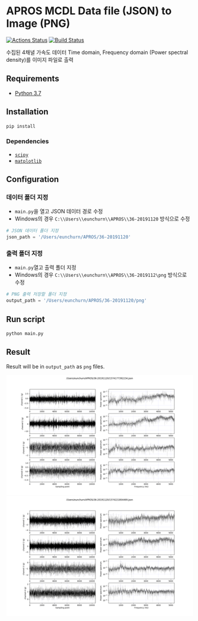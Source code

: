 # APROS MCDL Data file (JSON) to Image (PNG)

[![Actions Status](https://github.com/eunchurn/data-to-image/workflows/Python%20application/badge.svg)](https://github.com/eunchurn/data-to-image/actions) [![Build Status](https://travis-ci.org/eunchurn/data-to-image.svg?branch=master)](https://travis-ci.org/eunchurn/data-to-image)

수집된 4채녈 가속도 데이터 Time domain, Frequency domain (Power spectral density)를 이미지 파일로 출력

## Requirements

- [Python 3.7](https://www.python.org/downloads/release/python-374/)

## Installation

```bash
pip install
```

### Dependencies

- [`scipy`](https://scipy.org/)
- [`matplotlib`](https://matplotlib.org/)

## Configuration

### 데이터 폴더 지정

- `main.py`을 열고 JSON 데이터 경로 수정
- Windows의 경우 `C:\\Users\\eunchurn\\APROS\\36-20191120` 방식으로 수정

```python
# JSON 데이터 폴더 지정
json_path = '/Users/eunchurn/APROS/36-20191120'
```

### 출력 폴더 지정

- `main.py`열고 출력 폴더 지정
- Windows의 경우 `C:\\Users\\eunchurn\\APROS\\36-2019112\png` 방식으로 수정

```python
# PNG 출력 저장할 폴더 지정
output_path = '/Users/eunchurn/APROS/36-20191120/png'
```

## Run script

```python
python main.py
```

## Result

Result will be in `output_path` as `png` files.

![result1](doc/1574177392234.png)
![result2](doc/1574221804469.png)
